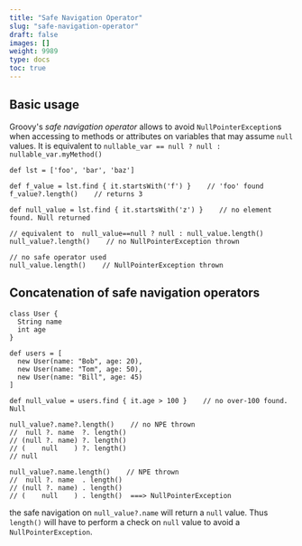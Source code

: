 ```yaml
---
title: "Safe Navigation Operator"
slug: "safe-navigation-operator"
draft: false
images: []
weight: 9989
type: docs
toc: true
---
```


## Basic usage
Groovy's _safe navigation operator_ allows to avoid `NullPointerException`s when accessing to methods or attributes on variables that may assume `null` values. It is equivalent to `nullable_var == null ? null : nullable_var.myMethod()`

    def lst = ['foo', 'bar', 'baz']
    
    def f_value = lst.find { it.startsWith('f') }    // 'foo' found
    f_value?.length()    // returns 3
    
    def null_value = lst.find { it.startsWith('z') }    // no element found. Null returned
    
    // equivalent to  null_value==null ? null : null_value.length()
    null_value?.length()    // no NullPointerException thrown
    
    // no safe operator used
    ​null_value.length()​​​​​    // NullPointerException thrown

## Concatenation of safe navigation operators
    class User {
      String name
      int age
    }
    
    def users = [
      new User(name: "Bob", age: 20),
      new User(name: "Tom", age: 50),
      new User(name: "Bill", age: 45)
    ]
    
    def null_value = users.find { it.age > 100 }    // no over-100 found. Null 

    null_value?.name?.length()    // no NPE thrown
    //  null ?. name  ?. length()
    // (null ?. name) ?. length()
    // (    null    ) ?. length()
    // null

    null_value?.name.length()    // NPE thrown
    //  null ?. name  . length()
    // (null ?. name) . length()
    // (    null    ) . length()  ===> NullPointerException

the safe navigation on `null_value?.name` will return a `null` value. Thus `length()` will have to perform a check on `null` value to avoid a `NullPointerException`.


